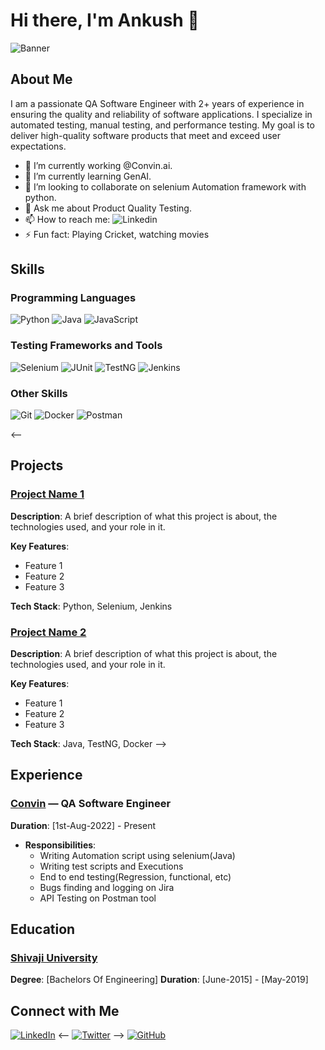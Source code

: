 # Hi there, I'm Ankush 👋

![Banner](https://via.placeholder.com/1200x400.png?text=Welcome+to+My+GitHub+Profile)

## About Me

I am a passionate QA Software Engineer with 2+ years of experience in ensuring the quality and reliability of software applications. I specialize in automated testing, manual testing, and performance testing. My goal is to deliver high-quality software products that meet and exceed user expectations.

- 🔭 I’m currently working @Convin.ai.
- 🌱 I’m currently learning GenAI.
- 👯 I’m looking to collaborate on selenium Automation framework with python.
- 💬 Ask me about Product Quality Testing.
- 📫 How to reach me: ![Linkedin](www.linkedin.com/in/ankush-mangave)
- ⚡ Fun fact: Playing Cricket, watching movies

## Skills

### Programming Languages
![Python](https://img.shields.io/badge/Python-3670A0?style=for-the-badge&logo=python&logoColor=ffdd54)
![Java](https://img.shields.io/badge/Java-ED8B00?style=for-the-badge&logo=java&logoColor=white)
![JavaScript](https://img.shields.io/badge/JavaScript-F7DF1E?style=for-the-badge&logo=javascript&logoColor=black)

### Testing Frameworks and Tools
![Selenium](https://img.shields.io/badge/Selenium-43B02A?style=for-the-badge&logo=selenium&logoColor=white)
![JUnit](https://img.shields.io/badge/JUnit-25A162?style=for-the-badge&logo=junit5&logoColor=white)
![TestNG](https://img.shields.io/badge/TestNG-FF0000?style=for-the-badge&logo=testng&logoColor=white)
![Jenkins](https://img.shields.io/badge/Jenkins-D24939?style=for-the-badge&logo=jenkins&logoColor=white)

### Other Skills
![Git](https://img.shields.io/badge/Git-F05032?style=for-the-badge&logo=git&logoColor=white)
![Docker](https://img.shields.io/badge/Docker-2496ED?style=for-the-badge&logo=docker&logoColor=white)
![Postman](https://img.shields.io/badge/Postman-FF6C37?style=for-the-badge&logo=postman&logoColor=white)

<--
## Projects

### [Project Name 1](https://github.com/yourusername/project1)
**Description**: A brief description of what this project is about, the technologies used, and your role in it.

**Key Features**:
- Feature 1
- Feature 2
- Feature 3

**Tech Stack**: Python, Selenium, Jenkins

### [Project Name 2](https://github.com/yourusername/project2)
**Description**: A brief description of what this project is about, the technologies used, and your role in it.

**Key Features**:
- Feature 1
- Feature 2
- Feature 3

**Tech Stack**: Java, TestNG, Docker
-->
## Experience

### [Convin](https://convin.ai) — QA Software Engineer
**Duration**: [1st-Aug-2022] - Present
- **Responsibilities**:
  - Writing Automation script using selenium(Java)
  - Writing test scripts and Executions
  - End to end testing(Regression, functional, etc)
  - Bugs finding and logging on Jira
  - API Testing on Postman tool

## Education

### [Shivaji University](https://www.unishivaji.ac.in/)
**Degree**: [Bachelors Of Engineering]
**Duration**: [June-2015] - [May-2019]


## Connect with Me

[![LinkedIn](https://img.shields.io/badge/LinkedIn-0A66C2?style=for-the-badge&logo=linkedin&logoColor=white)](https://www.linkedin.com/in/ankush-mangave)
<--
[![Twitter](https://img.shields.io/badge/Twitter-1DA1F2?style=for-the-badge&logo=twitter&logoColor=white)](https://twitter.com/)
-->
[![GitHub](https://img.shields.io/badge/GitHub-181717?style=for-the-badge&logo=github&logoColor=white)](https://github.com/ankush09-dev)

